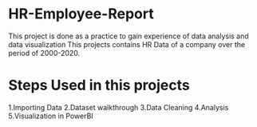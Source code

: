# HR-Employee-Report
This project is done as a practice to gain experience of data analysis and data visualization
This projects contains HR Data of a company over the period of 2000-2020.

# Steps Used in this projects
1.Importing Data
2.Dataset walkthrough
3.Data Cleaning
4.Analysis
5.Visualization in PowerBI


